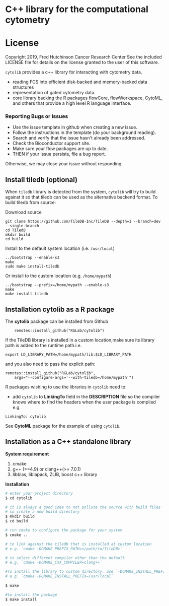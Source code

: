 # C++ library for the computational cytometry

# License
Copyright 2019, Fred Hutchinson Cancer Research Center
See the included LICENSE file for details on the license granted to the user of this software.

`cytolib` provides a c++ library for interacting with cytometry data.
- reading FCS into efficient disk-backed and memory-backed data structures
- representation of gated cytometry data.
- core library backing the R packages flowCore, flowWorkspace, CytoML, and others that provide a high level R language interface.


### Reporting Bugs or Issues
- Use the issue template in github when creating a new issue. 
- Follow the instructions in the template (do your background reading).
- Search and verify that the issue hasn't already been addressed.
- Check the Bioconductor support site. 
- Make sure your flow packages are up to date.
- THEN if your issue persists, file a bug report.

Otherwise, we may close your issue without responding.

## Install tiledb (optional)
When `tiledb` library is detected from the system, `cytolib` will try to build against it so that tiledb can be used as the alternative backend format. To build tiledb from source:  


Download source

```
git clone https://github.com/TileDB-Inc/TileDB --depth=1 --branch=dev --single-branch
cd TiledB
mkdir build
cd build
```

Install to the default system location (i.e. `/usr/local`)

```
../bootstrap --enable-s3
make
sudo make install-tiledb
```

Or install to the custom location (e.g. `/home/mypath`)

```
../bootstrap --prefix=/home/mypath --enable-s3
make
make install-tiledb
```

## Installation cytolib as a R package
The **cytolib** package can be installed from Github

```
    remotes::install_github("RGLab/cytolib")
```
If the TileDB library is installed in a custom location,make sure its library path is added to the runtime path.i.e.


	export LD_LIBRARY_PATH=/home/mypath/lib:$LD_LIBRARY_PATH


and you also need to pass the explicit path:

    remotes::install_github("RGLab/cytolib",
        args="--configure-args='--with-tiledb=/home/mypath'")


R packages wishing to use the libraries in `cytolib` need to:

- add `cytolib` to **LinkingTo** field in the **DESCRIPTION** file so the compiler knows where to find the headers when the user package is complied
e.g.

```
LinkingTo: cytolib
```
See **CytoML** package for the example of using `cytolib`.

## Installation as a C++ standalone library

**System requirement**
1. cmake
2. g++ (>=4.9) or clang++(>= 7.0.1)
3. libblas, liblapack, ZLIB, boost c++ library

**Installation**

```bash
# enter your project directory
$ cd cytolib

# it is always a good idea to not pollute the source with build files
# so create a new build directory
$ mkdir build
$ cd build

# run cmake to configure the package for your system
$ cmake ..

# to link against the tiledb that is installed at custom location
# e.g. `cmake -DCMAKE_PREFIX_PATH=</path/to/TileDB>`

# to select different compiler other than the default
# e.g. `cmake -DCMAKE_CXX_COMPILER=clang++` 

#To install the library to custom directory, use `-DCMAKE_INSTALL_PREFIX` option
# e.g. `cmake -DCMAKE_INSTALL_PREFIX=/usr/local` 
   
$ make

#to install the package
$ make install

```
   
